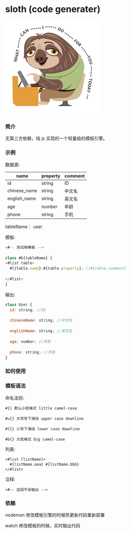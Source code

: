 # sloth (code generater)

![](./logo.png)

### 简介

无第三方依赖，纯 js 实现的一个轻量级的模板引擎。

### 示例

数据源:

| name         | property | comment |
| ------------ | -------- | ------- |
| id           | string   | ID      |
| chinese_name | string   | 中文名  |
| english_name | string   | 英文名  |
| age          | number   | 年龄    |
| phone        | string   | 手机    |

tableName： user

模板:

```js
<#-- 测试用模板 -->

class #b{tableName} {
<#list table>
  #l{table.name}:#{table.property}; //#{table.comment}

</#list>
}
```

输出:

```js
class User {
  id: string; //ID

  chineseName: string; //中文名

  englishName: string; //英文名

  age: number; //年龄

  phone: string; //手机
}
```

### 如何使用

### 模板语法

命名法则:

```
#{} 默认小驼峰式 little camel-case

#u{} 大写写下滑线 upper case downline

#l{} 小写下滑线 lower case downline

#b{} 大驼峰式 big camel-case
```

列表:

```
<#list [listName]>
  #{listName.aaa} #{listName.bbb}
</#list>
```

注释:

```
<#-- 这段不会输出 -->
```

### 依赖

nodemon 修改模板引擎的时候热更新代码重新部署

watch 修改模板的时候，实时输出代码
